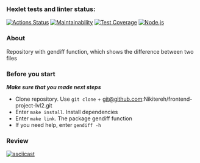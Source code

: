 ### Hexlet tests and linter status:
[![Actions Status](https://github.com/Nikitereh/frontend-project-lvl2/workflows/hexlet-check/badge.svg)](https://github.com/Nikitereh/frontend-project-lvl2/actions)
[![Maintainability](https://api.codeclimate.com/v1/badges/08590b412240767ad098/maintainability)](https://codeclimate.com/github/Nikitereh/frontend-project-lvl2/maintainability)
[![Test Coverage](https://api.codeclimate.com/v1/badges/08590b412240767ad098/test_coverage)](https://codeclimate.com/github/Nikitereh/frontend-project-lvl2/test_coverage)
[![Node.js](https://github.com/Nikitereh/frontend-project-lvl2/workflows/Node.js/badge.svg)](https://github.com/Nikitereh/frontend-project-lvl2/actions/workflows/nodejs.yml)
### About

Repository with gendiff function, which shows the difference between two files
### Before you start

***Make sure that you made next steps***

- Clone repository. Use `git clone` + git@github.com:Nikitereh/frontend-project-lvl2.git
- Enter `make install`. Install dependencies
- Enter `make link`. The package gendiff function
- If you need help, enter `gendiff -h`
### Review

[![asciicast](https://asciinema.org/a/GlS2ji5G32sCaNeclC6dcShfm.svg)](https://asciinema.org/a/GlS2ji5G32sCaNeclC6dcShfm)